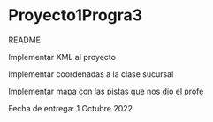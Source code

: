 # Proyecto1Progra3

README

Implementar XML al proyecto

Implementar coordenadas a la clase sucursal

Implementar mapa con las pistas que nos dio el profe

Fecha de entrega: 1 Octubre 2022

